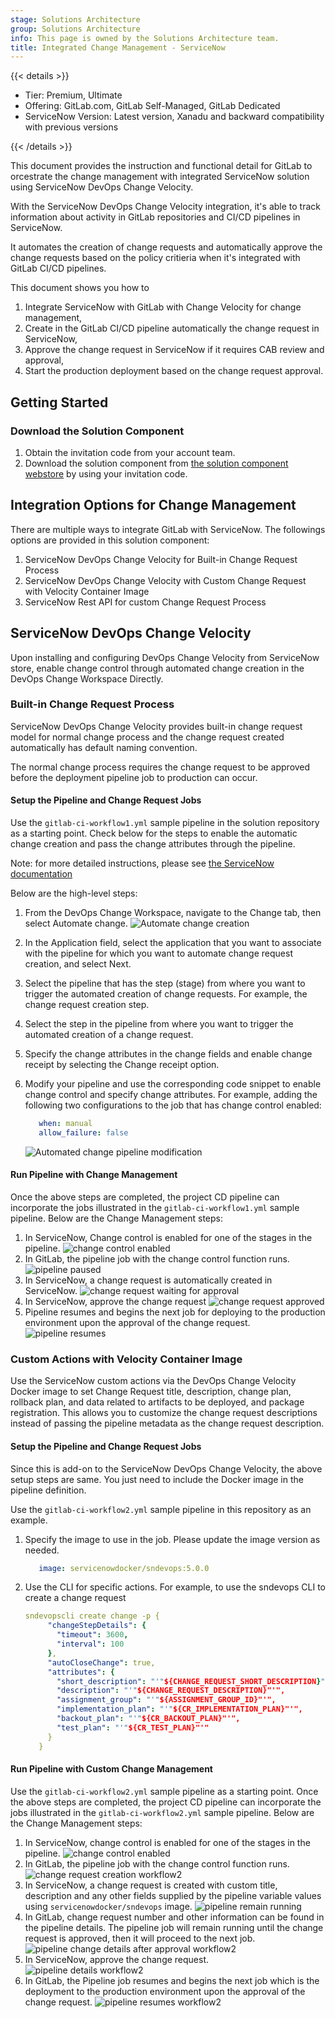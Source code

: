 ```yaml
---
stage: Solutions Architecture
group: Solutions Architecture
info: This page is owned by the Solutions Architecture team.
title: Integrated Change Management - ServiceNow
---
```


{{< details >}}

- Tier: Premium, Ultimate
- Offering: GitLab.com, GitLab Self-Managed, GitLab Dedicated
- ServiceNow Version: Latest version, Xanadu and backward compatibility with previous versions

{{< /details >}}

This document provides the instruction and functional detail for GitLab to orcestrate the change management with integrated ServiceNow solution using ServiceNow DevOps Change Velocity.

With the ServiceNow DevOps Change Velocity integration, it's able to track information about activity in GitLab repositories and CI/CD pipelines in ServiceNow.

It automates the creation of change requests and automatically approve the change requests based on the policy critieria when it's integrated with GitLab CI/CD pipelines.

This document shows you how to 

1. Integrate ServiceNow with GitLab with Change Velocity for change management, 
1. Create in the GitLab CI/CD pipeline automatically the change request in ServiceNow,
1. Approve the change request in ServiceNow if it requires CAB review and approval,
1. Start the production deployment based on the change request approval.

## Getting Started

### Download the Solution Component

1. Obtain the invitation code from your account team.
1. Download the solution component from [the solution component webstore](https://cloud.gitlab-accelerator-marketplace.com) by using your invitation code.

## Integration Options for Change Management

There are multiple ways to integrate GitLab with ServiceNow. The followings options are provided in this solution component:

1. ServiceNow DevOps Change Velocity for Built-in Change Request Process
1. ServiceNow DevOps Change Velocity with Custom Change Request with Velocity Container Image
1. ServiceNow Rest API for custom Change Request Process

## ServiceNow DevOps Change Velocity

Upon installing and configuring DevOps Change Velocity from ServiceNow store, enable change control through automated change creation in the DevOps Change Workspace Directly. 

### Built-in Change Request Process

ServiceNow DevOps Change Velocity provides built-in change request model for normal change process and the change request created automatically has default naming convention.

The normal change process requires the change request to be approved before the deployment pipeline job to production can occur.

#### Setup the Pipeline and Change Request Jobs

Use the `gitlab-ci-workflow1.yml` sample pipeline in the solution repository as a starting point. 
Check below for the steps to enable the automatic change creation and pass the change attributes through the pipeline. 

Note: for more detailed instructions, please see [the ServiceNow documentation](https://www.servicenow.com/docs/bundle/yokohama-it-service-management/page/product/enterprise-dev-ops/task/automate-devops-change-request.html)

Below are the high-level steps:

1. From the DevOps Change Workspace, navigate to the Change tab, then select Automate change. ![Automate change creation](img/snow_automate_cr_creation_v17_9.png)
1. In the Application field, select the application that you want to associate with the pipeline for which you want to automate change request creation, and select Next.
1. Select the pipeline that has the step (stage) from where you want to trigger the automated creation of change requests. For example, the change request creation step.
1. Select the step in the pipeline from where you want to trigger the automated creation of a change request.
1. Specify the change attributes in the change fields and enable change receipt by selecting the Change receipt option.
1. Modify your pipeline and use the corresponding code snippet to enable change control and specify change attributes. For example, adding the following two configurations to the job that has change control enabled:

   ```yaml
      when: manual
      allow_failure: false
   ```

    ![Automated change pipeline modification](img/snow_automated_cr_pipeline_update_v17_9.png)

#### Run Pipeline with Change Management

Once the above steps are completed, the project CD pipeline can incorporate the jobs illustrated in the `gitlab-ci-workflow1.yml` sample pipeline. Below are the Change Management steps: 

1. In ServiceNow, Change control is enabled for one of the stages in the pipeline. ![change control enabled](img/snow_change_control_enabled_v17_9.png)
1. In GitLab, the pipeline job with the change control function runs. ![pipeline paused](img/snow_pipeline_pause_for_approval_v17_9.png)
1. In ServiceNow, a change request is automatically created in ServiceNow. ![change request waiting for approval](img/snow_cr_waiting_for_approval_v17_9.png)
1. In ServiceNow, approve the change request 
    ![change request approved](img/snow_cr_approved_v17_9.png)
1. Pipeline resumes and begins the next job for deploying to the production environment upon the approval of the change request. 
    ![pipeline resumes](img/snow_pipeline_resumes_v17_9.png)

### Custom Actions with Velocity Container Image

Use the ServiceNow custom actions via the DevOps Change Velocity Docker image to set Change Request title, description, change plan, rollback plan, and data related to artifacts to be deployed, and package registration. This allows you to customize the change request descriptions instead of passing the pipeline metadata as the change request description. 

#### Setup the Pipeline and Change Request Jobs

Since this is add-on to the ServiceNow DevOps Change Velocity, the above setup steps are same. You just need to include the Docker image in the pipeline definition.

Use the `gitlab-ci-workflow2.yml` sample pipeline in this repository as an example.

1. Specify the image to use in the job. Please update the image version as needed.

   ```yaml
      image: servicenowdocker/sndevops:5.0.0
   ```

1. Use the CLI for specific actions. For example, to use the sndevops CLI to create a change request

   ```yaml
   sndevopscli create change -p {
        "changeStepDetails": {
          "timeout": 3600,
          "interval": 100
        },
        "autoCloseChange": true,
        "attributes": {
          "short_description": "'"${CHANGE_REQUEST_SHORT_DESCRIPTION}"'",
          "description": "'"${CHANGE_REQUEST_DESCRIPTION}"'",
          "assignment_group": "'"${ASSIGNMENT_GROUP_ID}"'",
          "implementation_plan": "'"${CR_IMPLEMENTATION_PLAN}"'",
          "backout_plan": "'"${CR_BACKOUT_PLAN}"'",
          "test_plan": "'"${CR_TEST_PLAN}"'"
        }
      }

   ```

#### Run Pipeline with Custom Change Management

Use the `gitlab-ci-workflow2.yml` sample pipeline as a starting point.
Once the above steps are completed, the project CD pipeline can incorporate the jobs illustrated in the `gitlab-ci-workflow2.yml` sample pipeline. Below are the Change Management steps: 

1. In ServiceNow, change control is enabled for one of the stages in the pipeline. ![change control enabled](img/snow_change_control_enabled_v17_9.png)
1. In GitLab, the pipeline job with the change control function runs. ![change request creation workflow2](img/snow_cr_creation_workflow2_v17_9.png)
1. In ServiceNow, a change request is created with custom title, description and any other fields supplied by the pipeline variable values using `servicenowdocker/sndevops` image. ![pipeline remain running](img/snow_pipeline_workflow2_v17_9.png)
1. In GitLab, change request number and other information can be found in the pipeline details. The pipeline job will remain running until the change request is approved, then it will proceed to the next job. ![pipeline change details after approval workflow2](img/snow_pipeline_details_workflow2_v17_9.png)
1. In ServiceNow, approve the change request.
    ![pipeline details workflow2](img/snow_pipeline_cr_details_workflow2_v17_9.png)
1. In GitLab, the Pipeline job resumes and begins the next job which is the deployment to the production environment upon the approval of the change request. 
    ![pipeline resumes workflow2](img/snow_pipeline_resumes_workflow2_v17_9.png)
